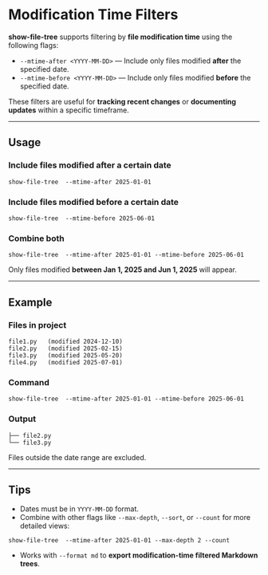 # Modification Time Filters

**show-file-tree** supports filtering by **file modification time** using the following flags:

- `--mtime-after <YYYY-MM-DD>` — Include only files modified **after** the specified date.  
- `--mtime-before <YYYY-MM-DD>` — Include only files modified **before** the specified date.

These filters are useful for **tracking recent changes** or **documenting updates** within a specific timeframe.

---

## Usage

### Include files modified after a certain date
```
show-file-tree  --mtime-after 2025-01-01
```

### Include files modified before a certain date

```
show-file-tree  --mtime-before 2025-06-01
```

### Combine both

```
show-file-tree  --mtime-after 2025-01-01 --mtime-before 2025-06-01
```

Only files modified **between Jan 1, 2025 and Jun 1, 2025** will appear.

---

## Example

### Files in project

```
file1.py   (modified 2024-12-10)
file2.py   (modified 2025-02-15)
file3.py   (modified 2025-05-20)
file4.py   (modified 2025-07-01)
```

### Command

```
show-file-tree  --mtime-after 2025-01-01 --mtime-before 2025-06-01
```

### Output

```
├── file2.py
└── file3.py
```

Files outside the date range are excluded.

---

## Tips

* Dates must be in `YYYY-MM-DD` format.
* Combine with other flags like `--max-depth`, `--sort`, or `--count` for more detailed views:

```
show-file-tree  --mtime-after 2025-01-01 --max-depth 2 --count
```

* Works with `--format md` to **export modification-time filtered Markdown trees**.
